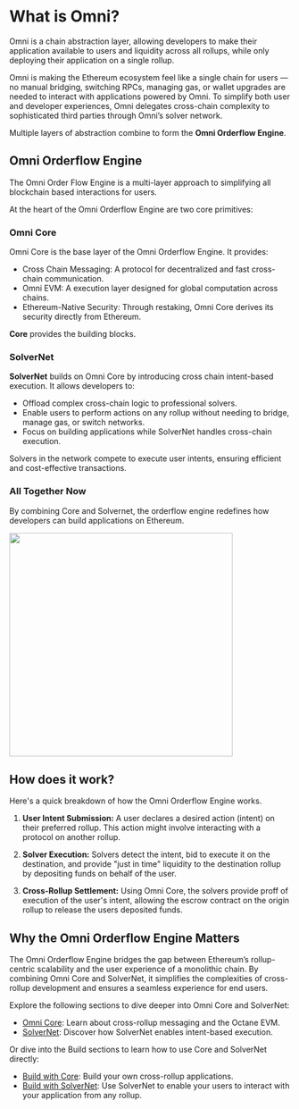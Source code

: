 # What is Omni?

Omni is a chain abstraction layer, allowing developers to make their application available to users and liquidity across all rollups, while only deploying their application on a single rollup.

Omni is making the Ethereum ecosystem feel like a single chain for users — no manual bridging, switching RPCs, managing gas, or wallet upgrades are needed to interact with applications powered by Omni. To simplify both user and developer experiences, Omni delegates cross-chain complexity to sophisticated third parties through Omni’s solver network.

Multiple layers of abstraction combine to form the **Omni Orderflow Engine**.

## Omni Orderflow Engine

The Omni Order Flow Engine is a multi-layer approach to simplifying all blockchain based interactions for users.

At the heart of the Omni Orderflow Engine are two core primitives:

### Omni Core

Omni Core is the base layer of the Omni Orderflow Engine. It provides:

- Cross Chain Messaging: A protocol for decentralized and fast cross-chain communication.
- Omni EVM: A execution layer designed for global computation across chains.
- Ethereum-Native Security: Through restaking, Omni Core derives its security directly from Ethereum.

**Core** provides the building blocks.

### SolverNet

**SolverNet** builds on Omni Core by introducing cross chain intent-based execution. It allows developers to:

- Offload complex cross-chain logic to professional solvers.
- Enable users to perform actions on any rollup without needing to bridge, manage gas, or switch networks.
- Focus on building applications while SolverNet handles cross-chain execution.

Solvers in the network compete to execute user intents, ensuring efficient and cost-effective transactions.

### All Together Now

By combining Core and Solvernet, the orderflow engine redefines how developers can build applications on Ethereum.

<img src="/img/architecture.jpg" width="400px"/>

## How does it work?

Here's a quick breakdown of how the Omni Orderflow Engine works.

1. **User Intent Submission:** A user declares a desired action (intent) on their preferred rollup. This action might involve interacting with a protocol on another rollup.

2. **Solver Execution:** Solvers detect the intent, bid to execute it on the destination, and provide "just in time" liquidity to the destination rollup by depositing funds on behalf of the user.

3. **Cross-Rollup Settlement:** Using Omni Core, the solvers provide proff of execution of the user's intent, allowing the escrow contract on the origin rollup to release the users deposited funds.

## Why the Omni Orderflow Engine Matters

The Omni Orderflow Engine bridges the gap between Ethereum’s rollup-centric scalability and the user experience of a monolithic chain. By combining Omni Core and SolverNet, it simplifies the complexities of cross-rollup development and ensures a seamless experience for end users.

Explore the following sections to dive deeper into Omni Core and SolverNet:

- [Omni Core](/learn/core): Learn about cross-rollup messaging and the Octane EVM.
- [SolverNet](/learn/solvernet): Discover how SolverNet enables intent-based execution.

Or dive into the Build sections to learn how to use Core and SolverNet directly:

- [Build with Core](/core/intro): Build your own cross-rollup applications.
- [Build with SolverNet](/solvernet/intro): Use SolverNet to enable your users to interact with your application from any rollup.
